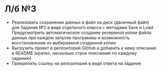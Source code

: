 # Л/б №3
<ul>
  <li> Реализовать сохранение данных в файл на диск (двоичный файл) для Задания №2 в виде отдельного класса с методами Save и Load. Предусмотреть автоматическое создание резервной копии файла данных при каждом запуске программы и возможность восстановления из выбираемой созданной копии
  <li> Выгрузить проект в репозиторий GitHub и добавить к нему описание в README (кратко, несколько строк пояснений по каждому заданию)
  <li> Прикрепить ссылку на репозиторий в виде ответа на задание
<ul>
